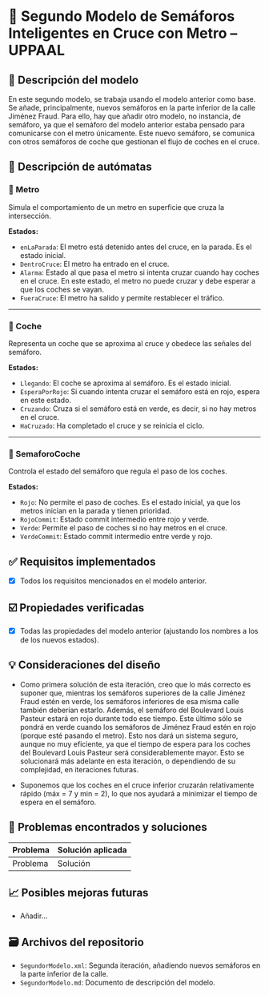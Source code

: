 # 📘 Segundo Modelo de Semáforos Inteligentes en Cruce con Metro – UPPAAL

## 📜 Descripción del modelo

En este segundo modelo, se trabaja usando el modelo anterior como base. Se añade, principalmente, nuevos semáforos en la parte inferior de la calle Jiménez Fraud. Para ello, hay que añadir otro modelo, no instancia, de semáforo, ya que el semáforo del modelo anterior estaba pensado para comunicarse con el metro únicamente. Este nuevo semáforo, se comunica con otros semáforos de coche que gestionan el flujo de coches en el cruce.

## 🧩 Descripción de autómatas

### 🚆 Metro

Simula el comportamiento de un metro en superficie que cruza la intersección.

**Estados:**
- `enLaParada`: El metro está detenido antes del cruce, en la parada. Es el estado inicial.
- `DentroCruce`: El metro ha entrado en el cruce.
- `Alarma`: Estado al que pasa el metro si intenta cruzar cuando hay coches en el cruce. En este estado, el metro no puede cruzar y debe esperar a que los coches se vayan.
- `FueraCruce`: El metro ha salido y permite restablecer el tráfico.

---

### 🚗 Coche

Representa un coche que se aproxima al cruce y obedece las señales del semáforo.

**Estados:**
- `Llegando`: El coche se aproxima al semáforo. Es el estado inicial.
- `EsperaPorRojo`: Si cuando intenta cruzar el semáforo está en rojo, espera en este estado.
- `Cruzando`: Cruza si el semáforo está en verde, es decir, si no hay metros en el cruce.
- `HaCruzado`: Ha completado el cruce y se reinicia el ciclo.

---

### 🚦 SemaforoCoche

Controla el estado del semáforo que regula el paso de los coches.

**Estados:**
- `Rojo`: No permite el paso de coches. Es el estado inicial, ya que los metros inician en la parada y tienen prioridad.
- `RojoCommit`: Estado commit intermedio entre rojo y verde.
- `Verde`: Permite el paso de coches si no hay metros en el cruce.
- `VerdeCommit`: Estado commit intermedio entre verde y rojo.

## ✅ Requisitos implementados

- [X] Todos los requisitos mencionados en el modelo anterior.

## ☑️ Propiedades verificadas

- [X] Todas las propiedades del modelo anterior (ajustando los nombres a los de los nuevos estados). 

## 💡 Consideraciones del diseño

- Como primera solución de esta iteración, creo que lo más correcto es suponer que, mientras los semáforos superiores de la calle Jiménez Fraud estén en verde, los semáforos inferiores de esa misma calle también deberían estarlo. Además, el semáforo del Boulevard Louis Pasteur estará en rojo durante todo ese tiempo. Este último sólo se pondrá en verde cuando los semáforos de Jiménez Fraud estén en rojo (porque esté pasando el metro). Esto nos dará un sistema seguro, aunque no muy eficiente, ya que el tiempo de espera para los coches del Boulevard Louis Pasteur será considerablemente mayor. Esto se solucionará más adelante en esta iteración, o dependiendo de su complejidad, en iteraciones futuras.

- Suponemos que los coches en el cruce inferior cruzarán relativamente rápido (máx = 7 y min = 2), lo que nos ayudará a minimizar el tiempo de espera en el semáforo.

## 🐞 Problemas encontrados y soluciones

| Problema                                      | Solución aplicada                                |
|----------------------------------------------|--------------------------------------------------|
| Problema  | Solución         |


## 📈 Posibles mejoras futuras

- Añadir...

## 🗃️ Archivos del repositorio

- `SegundorModelo.xml`: Segunda iteración, añadiendo nuevos semáforos en la parte inferior de la calle.
- `SegundorModelo.md`: Documento de descripción del modelo.
